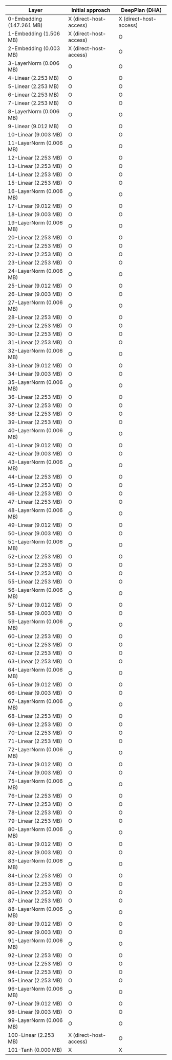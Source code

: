 |Layer                    |Initial approach         |DeepPlan (DHA)
|-------------------------|-------------------------|-------------------------
|0-Embedding          (147.261 MB) |X (direct-host-access)     |X (direct-host-access)
|1-Embedding          (1.506 MB) |X (direct-host-access)     |O
|2-Embedding          (0.003 MB) |X (direct-host-access)     |O
|3-LayerNorm          (0.006 MB) |O                          |O
|4-Linear             (2.253 MB) |O                          |O
|5-Linear             (2.253 MB) |O                          |O
|6-Linear             (2.253 MB) |O                          |O
|7-Linear             (2.253 MB) |O                          |O
|8-LayerNorm          (0.006 MB) |O                          |O
|9-Linear             (9.012 MB) |O                          |O
|10-Linear            (9.003 MB) |O                          |O
|11-LayerNorm         (0.006 MB) |O                          |O
|12-Linear            (2.253 MB) |O                          |O
|13-Linear            (2.253 MB) |O                          |O
|14-Linear            (2.253 MB) |O                          |O
|15-Linear            (2.253 MB) |O                          |O
|16-LayerNorm         (0.006 MB) |O                          |O
|17-Linear            (9.012 MB) |O                          |O
|18-Linear            (9.003 MB) |O                          |O
|19-LayerNorm         (0.006 MB) |O                          |O
|20-Linear            (2.253 MB) |O                          |O
|21-Linear            (2.253 MB) |O                          |O
|22-Linear            (2.253 MB) |O                          |O
|23-Linear            (2.253 MB) |O                          |O
|24-LayerNorm         (0.006 MB) |O                          |O
|25-Linear            (9.012 MB) |O                          |O
|26-Linear            (9.003 MB) |O                          |O
|27-LayerNorm         (0.006 MB) |O                          |O
|28-Linear            (2.253 MB) |O                          |O
|29-Linear            (2.253 MB) |O                          |O
|30-Linear            (2.253 MB) |O                          |O
|31-Linear            (2.253 MB) |O                          |O
|32-LayerNorm         (0.006 MB) |O                          |O
|33-Linear            (9.012 MB) |O                          |O
|34-Linear            (9.003 MB) |O                          |O
|35-LayerNorm         (0.006 MB) |O                          |O
|36-Linear            (2.253 MB) |O                          |O
|37-Linear            (2.253 MB) |O                          |O
|38-Linear            (2.253 MB) |O                          |O
|39-Linear            (2.253 MB) |O                          |O
|40-LayerNorm         (0.006 MB) |O                          |O
|41-Linear            (9.012 MB) |O                          |O
|42-Linear            (9.003 MB) |O                          |O
|43-LayerNorm         (0.006 MB) |O                          |O
|44-Linear            (2.253 MB) |O                          |O
|45-Linear            (2.253 MB) |O                          |O
|46-Linear            (2.253 MB) |O                          |O
|47-Linear            (2.253 MB) |O                          |O
|48-LayerNorm         (0.006 MB) |O                          |O
|49-Linear            (9.012 MB) |O                          |O
|50-Linear            (9.003 MB) |O                          |O
|51-LayerNorm         (0.006 MB) |O                          |O
|52-Linear            (2.253 MB) |O                          |O
|53-Linear            (2.253 MB) |O                          |O
|54-Linear            (2.253 MB) |O                          |O
|55-Linear            (2.253 MB) |O                          |O
|56-LayerNorm         (0.006 MB) |O                          |O
|57-Linear            (9.012 MB) |O                          |O
|58-Linear            (9.003 MB) |O                          |O
|59-LayerNorm         (0.006 MB) |O                          |O
|60-Linear            (2.253 MB) |O                          |O
|61-Linear            (2.253 MB) |O                          |O
|62-Linear            (2.253 MB) |O                          |O
|63-Linear            (2.253 MB) |O                          |O
|64-LayerNorm         (0.006 MB) |O                          |O
|65-Linear            (9.012 MB) |O                          |O
|66-Linear            (9.003 MB) |O                          |O
|67-LayerNorm         (0.006 MB) |O                          |O
|68-Linear            (2.253 MB) |O                          |O
|69-Linear            (2.253 MB) |O                          |O
|70-Linear            (2.253 MB) |O                          |O
|71-Linear            (2.253 MB) |O                          |O
|72-LayerNorm         (0.006 MB) |O                          |O
|73-Linear            (9.012 MB) |O                          |O
|74-Linear            (9.003 MB) |O                          |O
|75-LayerNorm         (0.006 MB) |O                          |O
|76-Linear            (2.253 MB) |O                          |O
|77-Linear            (2.253 MB) |O                          |O
|78-Linear            (2.253 MB) |O                          |O
|79-Linear            (2.253 MB) |O                          |O
|80-LayerNorm         (0.006 MB) |O                          |O
|81-Linear            (9.012 MB) |O                          |O
|82-Linear            (9.003 MB) |O                          |O
|83-LayerNorm         (0.006 MB) |O                          |O
|84-Linear            (2.253 MB) |O                          |O
|85-Linear            (2.253 MB) |O                          |O
|86-Linear            (2.253 MB) |O                          |O
|87-Linear            (2.253 MB) |O                          |O
|88-LayerNorm         (0.006 MB) |O                          |O
|89-Linear            (9.012 MB) |O                          |O
|90-Linear            (9.003 MB) |O                          |O
|91-LayerNorm         (0.006 MB) |O                          |O
|92-Linear            (2.253 MB) |O                          |O
|93-Linear            (2.253 MB) |O                          |O
|94-Linear            (2.253 MB) |O                          |O
|95-Linear            (2.253 MB) |O                          |O
|96-LayerNorm         (0.006 MB) |O                          |O
|97-Linear            (9.012 MB) |O                          |O
|98-Linear            (9.003 MB) |O                          |O
|99-LayerNorm         (0.006 MB) |O                          |O
|100-Linear           (2.253 MB) |X (direct-host-access)     |O
|101-Tanh             (0.000 MB) |X                          |X
